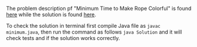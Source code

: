 The problem description pf "Minimum Time to Make Rope Colorful" is found [here](https://leetcode.com/problems/minimum-time-to-make-m-k-intervals-increasing/) while the solution is found [here](https://github.com/aurimas13/Solutions-To-Problems/blob/main/LeetCode/Java%20Solutions/Minimum%20Time%20to%20Make%20Rope%20Colorful/minimum.java).

To check the solution in terminal first compile Java file as `javac minimum.java`, then run the command as follows `java Solution` and it will check tests and if the solution works correctly.